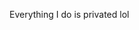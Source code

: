 
Everything I do is privated lol
<!---
BizkitKing/BizkitKing is a ✨ special ✨ repository because its `README.md` (this file) appears on your GitHub profile.
You can click the Preview link to take a look at your changes.
--->
